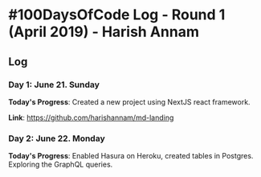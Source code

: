 # #100DaysOfCode Log - Round 1 (April 2019) - Harish Annam

## Log

### Day 1: June 21. Sunday

**Today's Progress**: Created a new project using NextJS react framework.

**Link**: https://github.com/harishannam/md-landing


### Day 2: June 22. Monday

**Today's Progress**: Enabled Hasura on Heroku, created tables in Postgres. Exploring the GraphQL queries.
